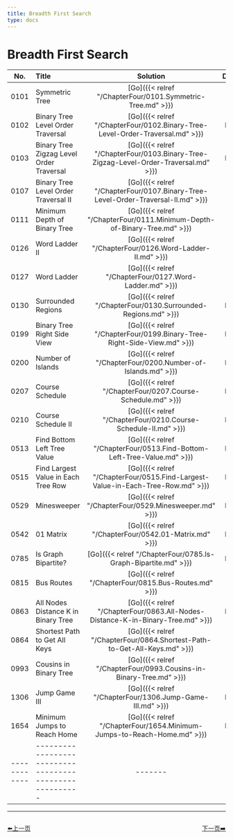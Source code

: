 ```yaml
---
title: Breadth First Search
type: docs
---
```


# Breadth First Search


| No.      | Title | Solution | Difficulty | TimeComplexity | SpaceComplexity |Favorite| Acceptance |
|:--------:|:------- | :--------: | :----------: | :----: | :-----: | :-----: |:-----: |
|0101|Symmetric Tree|[Go]({{< relref "/ChapterFour/0101.Symmetric-Tree.md" >}})|Easy| O(n)| O(1)||47.9%|
|0102|Binary Tree Level Order Traversal|[Go]({{< relref "/ChapterFour/0102.Binary-Tree-Level-Order-Traversal.md" >}})|Medium| O(n)| O(1)||56.3%|
|0103|Binary Tree Zigzag Level Order Traversal|[Go]({{< relref "/ChapterFour/0103.Binary-Tree-Zigzag-Level-Order-Traversal.md" >}})|Medium| O(n)| O(n)||49.8%|
|0107|Binary Tree Level Order Traversal II|[Go]({{< relref "/ChapterFour/0107.Binary-Tree-Level-Order-Traversal-II.md" >}})|Easy| O(n)| O(1)||54.9%|
|0111|Minimum Depth of Binary Tree|[Go]({{< relref "/ChapterFour/0111.Minimum-Depth-of-Binary-Tree.md" >}})|Easy| O(n)| O(1)||39.3%|
|0126|Word Ladder II|[Go]({{< relref "/ChapterFour/0126.Word-Ladder-II.md" >}})|Hard| O(n)| O(n^2)|❤️|23.4%|
|0127|Word Ladder|[Go]({{< relref "/ChapterFour/0127.Word-Ladder.md" >}})|Hard| O(n)| O(n)||31.5%|
|0130|Surrounded Regions|[Go]({{< relref "/ChapterFour/0130.Surrounded-Regions.md" >}})|Medium||||29.2%|
|0199|Binary Tree Right Side View|[Go]({{< relref "/ChapterFour/0199.Binary-Tree-Right-Side-View.md" >}})|Medium| O(n)| O(1)||55.8%|
|0200|Number of Islands|[Go]({{< relref "/ChapterFour/0200.Number-of-Islands.md" >}})|Medium| O(n^2)| O(n^2)||48.7%|
|0207|Course Schedule|[Go]({{< relref "/ChapterFour/0207.Course-Schedule.md" >}})|Medium| O(n^2)| O(n^2)||44.2%|
|0210|Course Schedule II|[Go]({{< relref "/ChapterFour/0210.Course-Schedule-II.md" >}})|Medium| O(n^2)| O(n^2)||42.3%|
|0513|Find Bottom Left Tree Value|[Go]({{< relref "/ChapterFour/0513.Find-Bottom-Left-Tree-Value.md" >}})|Medium||||62.3%|
|0515|Find Largest Value in Each Tree Row|[Go]({{< relref "/ChapterFour/0515.Find-Largest-Value-in-Each-Tree-Row.md" >}})|Medium| O(n)| O(n)||62.0%|
|0529|Minesweeper|[Go]({{< relref "/ChapterFour/0529.Minesweeper.md" >}})|Medium||||60.7%|
|0542|01 Matrix|[Go]({{< relref "/ChapterFour/0542.01-Matrix.md" >}})|Medium| O(n)| O(1)||40.6%|
|0785|Is Graph Bipartite?|[Go]({{< relref "/ChapterFour/0785.Is-Graph-Bipartite.md" >}})|Medium||||48.2%|
|0815|Bus Routes|[Go]({{< relref "/ChapterFour/0815.Bus-Routes.md" >}})|Hard||||43.3%|
|0863|All Nodes Distance K in Binary Tree|[Go]({{< relref "/ChapterFour/0863.All-Nodes-Distance-K-in-Binary-Tree.md" >}})|Medium||||57.5%|
|0864|Shortest Path to Get All Keys|[Go]({{< relref "/ChapterFour/0864.Shortest-Path-to-Get-All-Keys.md" >}})|Hard||||41.5%|
|0993|Cousins in Binary Tree|[Go]({{< relref "/ChapterFour/0993.Cousins-in-Binary-Tree.md" >}})|Easy| O(n)| O(1)||52.3%|
|1306|Jump Game III|[Go]({{< relref "/ChapterFour/1306.Jump-Game-III.md" >}})|Medium||||62.6%|
|1654|Minimum Jumps to Reach Home|[Go]({{< relref "/ChapterFour/1654.Minimum-Jumps-to-Reach-Home.md" >}})|Medium||||26.3%|
|------------|-------------------------------------------------------|-------| ----------------| ---------------|-------------|-------------|-------------|



----------------------------------------------
<div style="display: flex;justify-content: space-between;align-items: center;">
<p><a href="https://books.halfrost.com/leetcode/ChapterTwo/Depth_First_Search/">⬅️上一页</a></p>
<p><a href="https://books.halfrost.com/leetcode/ChapterTwo/Binary_Search/">下一页➡️</a></p>
</div>
